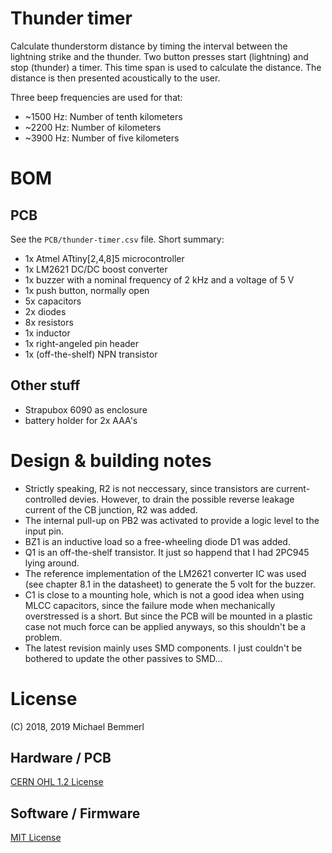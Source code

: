 # Thunder timer
Calculate thunderstorm distance by timing the interval between the lightning strike and the thunder. Two button presses start (lightning) and stop (thunder) a timer. This time span is used to calculate the distance. The distance is then presented acoustically to the user. 

Three beep frequencies are used for that:

- ~1500 Hz: Number of tenth kilometers
- ~2200 Hz: Number of kilometers
- ~3900 Hz: Number of five kilometers

# BOM
## PCB
See the ```PCB/thunder-timer.csv``` file. Short summary:

- 1x Atmel ATtiny[2,4,8]5 microcontroller
- 1x LM2621 DC/DC boost converter
- 1x buzzer with a nominal frequency of 2 kHz and a voltage of 5 V
- 1x push button, normally open
- 5x capacitors
- 2x diodes
- 8x resistors
- 1x inductor
- 1x right-angeled pin header
- 1x (off-the-shelf) NPN transistor

## Other stuff
- Strapubox 6090 as enclosure
- battery holder for 2x AAA's

# Design & building notes
* Strictly speaking, R2 is not neccessary, since transistors are current-controlled devies. However, to drain the possible reverse leakage current of the CB junction, R2 was added.
* The internal pull-up on PB2 was activated to provide a logic level to the input pin.
* BZ1 is an inductive load so a free-wheeling diode D1 was added.
* Q1 is an off-the-shelf transistor. It just so happend that I had 2PC945 lying around.
* The reference implementation of the LM2621 converter IC was used (see chapter 8.1 in the datasheet) to generate the 5 volt for the buzzer.
* C1 is close to a mounting hole, which is not a good idea when using MLCC capacitors, since the failure mode when mechanically overstressed is a short. But since the PCB will be mounted in a plastic case not much force can be applied anyways, so this shouldn't be a problem.
* The latest revision mainly uses SMD components. I just couldn't be bothered to update the other passives to SMD... 

# License
(C) 2018, 2019 Michael Bemmerl
## Hardware / PCB
[CERN OHL 1.2 License](https://www.ohwr.org/documents/294)
## Software / Firmware
[MIT License](https://tldrlegal.com/license/mit-license)
